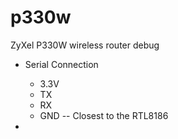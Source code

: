 p330w
=====

ZyXel P330W wireless router debug


* Serial Connection
  * 3.3V
  * TX
  * RX
  * GND -- Closest to the RTL8186

* 

